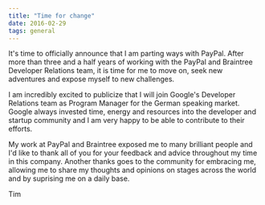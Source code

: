 ```yaml
---
title: "Time for change"
date: 2016-02-29
tags: general
---
```

It's time to officially announce that I am parting ways with PayPal. After more than three and a half years of working with the PayPal and Braintree Developer Relations team, it is time for me to move on, seek new adventures and expose myself to new challenges.

<!-- more -->

I am incredibly excited to publicize that I will join Google's Developer Relations team as Program Manager for the German speaking market. Google always invested time, energy and resources into the developer and startup community and I am very happy to be able to contribute to their efforts.

My work at PayPal and Braintree exposed me to many brilliant people and I'd like to thank all of you for your feedback and advice throughout my time in this company. Another thanks goes to the community for embracing me, allowing me to share my thoughts and opinions on stages across the world and by suprising me on a daily base.

Tim
